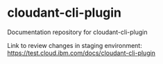 # cloudant-cli-plugin
Documentation repository for cloudant-cli-plugin

Link to review changes in staging environment: https://test.cloud.ibm.com/docs/cloudant-cli-plugin